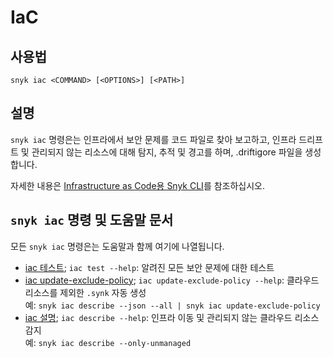 # IaC

## 사용법

`snyk iac <COMMAND> [<OPTIONS>] [<PATH>]`

## 설명

`snyk iac` 명령은는 인프라에서 보안 문제를 코드 파일로 찾아 보고하고, 인프라 드리프트 및 관리되지 않는 리소스에 대해 탐지, 추적 및 경고를 하며, .driftigore 파일을 생성합니다.

자세한 내용은 [Infrastructure as Code용 Snyk CLI](../../../snyk-products/snyk-infrastructure-as-code/snyk-cli-for-infrastructure-as-code/)를 참조하십시오.

## `snyk iac` 명령 및 도움말 문서

모든 `snyk iac` 명령은는 도움말과 함께 여기에 나열됩니다.

* [iac 테스트](iac-2.md); `iac test --help`: 알려진 모든 보안 문제에 대한 테스트
* [iac update-exclude-policy](iac-update-exclude-policy.md); `iac update-exclude-policy --help`: 클라우드 리소스를 제외한 `.synk` 자동 생성\
  예: `snyk iac describe --json --all | snyk iac update-exclude-policy`
* [iac 설명](iac-1.md); `iac describe --help`: 인프라 이동 및 관리되지 않는 클라우드 리소스 감지\
  예: `snyk iac describe --only-unmanaged`

